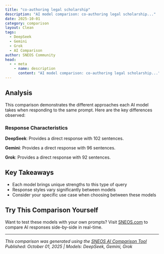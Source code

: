 ```yaml
---
title: "co-authoring legal scholarship"
description: "AI model comparison: co-authoring legal scholarship..."
date: 2025-10-01
category: comparison
layout: Clean
tags:
  - DeepSeek
  - Gemini
  - Grok
  - AI Comparison
author: SNEOS Community
head:
  - - meta
    - name: description
      content: "AI model comparison: co-authoring legal scholarship..."
---
```


<ChatComparison
  title="co-authoring legal scholarship"
  prompt="co-authoring legal scholarship"
  :responses='{
    "DeepSeek": "Of course. Co-authoring legal scholarship is a common and rewarding practice in academia, but it comes with its own set of challenges and best practices distinct from solo work. Here\u2019s a comprehensive guide to navigating the process successfully.\n\n### I. The \u0022Why\u0022: Benefits and Motivations for Co-Authoring\n\nBefore starting, it\u0027s crucial to align on the purpose.\n\n*   **Leverage Complementary Expertise:** A procedural expert teams up with a substantive law scholar. A theorist pairs with an empiricist. This creates a richer, more robust article.\n*   **Increase Productivity and Accountability:** Co-authors can motivate each other, set deadlines, and share the immense workload of research, writing, and editing.\n*   **Mentorship:** A senior scholar can guide a junior scholar (or an advanced student), helping them learn the craft and build their publication record.\n*   **Networking and Career Advancement:** Co-authoring builds strong professional relationships and can lead to future collaborations.\n*   **Improve the Final Product:** Two (or more) minds critiquing and refining arguments lead to a more polished, well-defended, and impactful piece.\n\n---\n\n### II. The Foundational Stage: Before You Write a Word\n\nThis is the most critical phase for preventing future conflict.\n\n#### 1. Choosing the Right Co-Author\n*   **Intellectual Chemistry:** Do you respect their ideas and enjoy discussing the topic with them?\n*   **Work Ethic and Reliability:** Are their work habits and commitment levels compatible with yours?\n*   **Complementary Skills:** Look for someone who strengthens the project in areas where you are weaker (e.g., doctrine, theory, economics, statistics).\n*   **Clear Communication:** You must be able to have honest, sometimes difficult, conversations.\n\n#### 2. The Co-Authoring Agreement (The \u0022Prenup\u0022)\nThis can be informal (an email summary) or formal (a written memo), but it **must** be explicit. It should cover:\n\n*   **Topic and Core Thesis:** Precisely what is the article about? What is the central claim?\n*   **Roles and Responsibilities:**\n    *   Who is the primary lead on research? Writing the first draft? Bluebooking and cite-checking? Handling submissions?\n    *   Divide tasks based on strengths and interests.\n*   **Authorship Order:**\n    *   This is a major potential source of conflict. Decide early.\n    *   **Common Conventions:** In legal academia, the default is often **alphabetical order**, especially when contribution is expected to be relatively equal.\n    *   **Substantial Disparity in Contribution:** If one author is clearly taking the lead (e.g., a junior scholar with a great idea being mentored by a senior scholar), the lead author is listed first.\n    *   **Discuss it openly:** \u0022How should we think about authorship order?\u0022 is a perfectly normal question to ask.\n*   **Timeline and Deadlines:** Set realistic milestones for outline, first draft, revisions, and submission.\n*   **Process for Disagreement:** How will you resolve intellectual disagreements? Does the person who wrote a section have final say? Does the lead author? Will you vote?\n*   **Withdrawal Clause:** What happens if one author needs to drop out? Who keeps the work? Can the remaining author continue?\n\n---\n\n### III. The Execution Stage: Managing the Writing Process\n\n#### 1. The Outline is Your Best Friend\nCreate a detailed, shared outline together. This ensures you are building the same article and prevents writing at cross-purposes. Agree on the structure, main arguments for each section, and the supporting evidence.\n\n#### 2. Choosing a Writing and Editing Method\nThere is no one right way, but you must choose one.\n\n*   **The \u0022Divide and Conquer\u0022 Method:** Each author drafts specific sections based on the outline.\n    *   **Pro:** Efficient.\n    *   **Con:** Can lead to stylistic and substantive disconnects. Requires a strong lead author to homogenize the voice or extensive post-draft collaboration.\n*   **The \u0022Single Voice\u0022 Method:** One author writes the entire first draft based on extensive joint planning. The other author(s) then edit, critique, and rewrite.\n    *   **Pro:** Creates a cohesive narrative and voice.\n    *   **Con:** Can feel imbalanced in the initial workload.\n*   **The \u0022Sequential Drafting\u0022 Method:** Author A writes a draft of a section, then Author B revises and expands it, then Author A revises that, and so on.\n    *   **Pro:** Highly collaborative and integrative.\n    *   **Con:** Can be time-consuming.\n\n#### 3. The Art of Critique and Revision\n*   **Separate the Person from the Prose:** Frame feedback around the text and the argument, not the author. \u0022This paragraph could be clearer\u0022 is better than \u0022You wrote this poorly.\u0022\n*   **Use \u0022I\u0022 Statements:** \u0022I\u0027m not following this logic\u0022 or \u0022I think this point could be stronger if...\u0022\n*   **Track Changes and Comments:** Use your word processor\u0027s features. They provide a clear, documented record of suggestions.\n*   **Schedule \u0022Revision Summits\u0022:** Have dedicated meetings or calls to walk through the draft and discuss major substantive changes.\n\n---\n\n### IV. The Final Stage: Wrapping Up and Submitting\n\n#### 1. The Nitty-Gritty: Bluebooking and Proofreading\n*   One author should take primary responsibility for the final, meticulous cite-check and proofread.\n*   The *other* author should then do a fresh read-through to catch any errors the first missed. A fresh set of eyes is invaluable.\n\n#### 2. The Submission Process\n*   Decide who will handle the logistics of submitting to law reviews (managing the Scholastica or ExpressO account, communicating with journals).\n*   The submitting author should always cc the co-author(s) on all correspondence with journals.\n\n#### 3. The Offer and Publication\n*   **Discuss your journal ranking strategy in advance.** What is your top choice? What is your \u0022accept and publish\u0022 school?\n*   When an offer comes in, **communicate immediately**. You must have a pre-established way to make a quick joint decision (e.g., a phone call).\n*   During the editing process with the journal, ensure all authors review and approve the galleys (final page proofs).\n\n---\n\n### V. Special Considerations\n\n*   **Junior \u0026 Senior Scholar Collaborations:**\n    *   **Junior Scholar:** Be proactive, meet deadlines, and don\u0027t be afraid to voice your ideas. This is your chance to learn.\n    *   **Senior Scholar:** Be a mentor. Provide clear feedback, create space for the junior scholar\u0027s voice, and be fair about credit and authorship order.\n*   **Working with Students (e.g., as Research Assistants):**\n    *   Be extremely clear about the line between research assistance and co-authorship.\n    *   Co-authorship is typically reserved for students who make a significant *intellectual contribution* to the framing, analysis, or writing of the piece, not just for performing assigned research tasks. If co-authorship is a possibility, state that upfront.\n\n### Key Takeaway\n\nSuccessful co-authoring is **90% about process and communication** and 10% about writing. The time invested in setting clear expectations, maintaining open and respectful dialogue, and adhering to a mutually agreed-upon process will pay enormous dividends in the quality of the final scholarship and the health of your professional relationships.",
    "Gemini": "Co-authoring legal scholarship can be a rewarding and productive experience, but it also requires careful planning and communication. Here\u0027s a breakdown of key considerations and steps involved:\n\n**I. Benefits of Co-Authoring:**\n\n*   **Expanded Expertise:** Combining different areas of expertise or perspectives leads to richer and more nuanced analysis.\n*   **Increased Productivity:** Sharing the workload allows for faster completion and more thorough research.\n*   **Enhanced Visibility:** Co-authored works often receive more attention due to the combined reputations of the authors.\n*   **Improved Quality:** Collaboration allows for more thorough peer review and identification of weaknesses.\n*   **Networking Opportunities:** Co-authoring builds connections and strengthens professional relationships.\n*   **Mentorship/Learning:** Junior scholars can learn from experienced scholars, and vice versa. Senior scholars can provide guidance and resources.\n*   **Support and Accountability:** Co-authors can provide encouragement and keep each other on track.\n*   **Diverse Perspectives:**  Co-authoring with someone from a different background, experience, or even ideological viewpoint can greatly enhance the arguments in the piece.\n\n**II. Challenges of Co-Authoring:**\n\n*   **Conflicting Schedules:** Balancing busy schedules and coordinating deadlines can be challenging.\n*   **Differing Writing Styles:** Merging different writing styles seamlessly requires effort and compromise.\n*   **Disagreements:** Disagreements on research direction, arguments, or wording can arise.\n*   **Unequal Contribution:** Ensuring fair distribution of work and credit is crucial.\n*   **Communication Issues:** Poor communication can lead to misunderstandings and delays.\n*   **Differing Expectations:** Differences in expectations regarding the scope, depth, or originality of the work can cause friction.\n*   **Conflicting Publication Goals:** Differences in target journals or audiences can complicate the publication process.\n\n**III. Key Steps in Co-Authoring:**\n\n1.  **Finding a Co-Author:**\n    *   **Identify Potential Collaborators:** Consider colleagues, professors, former students, or experts in your field who share your research interests.\n    *   **Assess Compatibility:** Evaluate potential co-authors\u0027 expertise, writing style, work ethic, and communication skills.\n    *   **Network:** Attend conferences, workshops, and seminars to meet potential collaborators.\n    *   **Reach Out:** Contact potential co-authors and propose a specific research project or idea.\n\n2.  **Defining the Project:**\n    *   **Establish Clear Goals:** Define the research question, scope, and intended audience for the project.\n    *   **Develop a Detailed Outline:** Create a comprehensive outline that covers all sections of the article or book chapter.\n    *   **Assign Responsibilities:** Clearly allocate specific tasks and responsibilities to each co-author, including research, writing, and editing.  Consider creating a task breakdown sheet.\n    *   **Set Realistic Deadlines:** Establish a timeline for each stage of the project, including research, drafting, revision, and submission.\n\n3.  **Establishing a Co-Authorship Agreement (Highly Recommended):**\n\n    *   This is a crucial step that many skip, to their later regret.  A written agreement clarifies expectations and minimizes potential conflicts.  It should cover:\n        *   **Order of Authorship:** How will authorship order be determined (e.g., alphabetical, based on contribution)? *This is often the biggest source of disagreement.*\n        *   **Division of Labor:**  Specific tasks and responsibilities assigned to each author.\n        *   **Decision-Making Process:** How will disagreements be resolved?  Who has the final say on contentious issues?\n        *   **Ownership of Intellectual Property:**  Clarify who owns the copyright to the work.\n        *   **Publication Rights:**  Outline the process for selecting and submitting the work to journals or publishers.\n        *   **Financial Considerations (if any):**  If there are any financial aspects to the project (e.g., research funding), clarify how they will be managed.\n        *   **Contingency Plans:**  What happens if one author is unable to continue the project?\n        *   **Dealing with External Feedback:** How will reviewer comments be addressed and incorporated into the final version?\n        *   **Publicity and Dissemination:** How will the published work be promoted?\n\n4.  **Research and Writing:**\n    *   **Conduct Thorough Research:**  Gather relevant sources and evidence to support your arguments.\n    *   **Share Resources:** Exchange research materials and findings with your co-author.\n    *   **Write Individual Sections:** Draft individual sections of the article based on the agreed-upon outline and assigned responsibilities.\n    *   **Use a Shared Document Platform:**  Use tools like Google Docs, Microsoft Word with track changes, or Overleaf to collaborate on the document in real-time.  Version control is essential.\n\n5.  **Revision and Editing:**\n    *   **Provide Constructive Feedback:**  Critique each other\u0027s work objectively and offer suggestions for improvement.\n    *   **Revise and Edit Carefully:**  Pay attention to clarity, accuracy, and consistency.\n    *   **Proofread Thoroughly:**  Check for errors in grammar, spelling, and punctuation.\n    *   **Ensure a Unified Voice:** Strive for a seamless writing style that reflects the contributions of both authors.\n\n6.  **Submission and Publication:**\n    *   **Choose a Target Journal or Publisher:**  Select a publication venue that aligns with the scope and audience of your work.\n    *   **Follow Submission Guidelines:**  Adhere to the journal\u0027s or publisher\u0027s specific formatting and submission requirements.\n    *   **Submit the Manuscript:**  Submit the manuscript electronically or by mail, as required.\n    *   **Respond to Reviewer Comments:**  Address reviewer comments thoughtfully and make necessary revisions.\n    *   **Proofread the Final Version:**  Review the final proof copy carefully before publication.\n\n**IV. Best Practices for Successful Co-Authoring:**\n\n*   **Communication is Key:**  Maintain open and frequent communication throughout the project.  Use email, phone calls, video conferencing, or in-person meetings to stay connected.\n*   **Be Respectful and Professional:**  Treat your co-author with respect and professionalism at all times.\n*   **Be Flexible and Adaptable:**  Be willing to compromise and adjust your plans as needed.\n*   **Be Organized and Efficient:**  Use project management tools to track progress and deadlines.\n*   **Give Credit Where Credit is Due:**  Acknowledge each other\u0027s contributions fairly and accurately.\n*   **Celebrate Successes:**  Recognize and celebrate milestones and achievements along the way.\n*   **Address Conflicts Promptly:**  Don\u0027t let disagreements fester.  Address them openly and constructively.\n*   **Document Everything:**  Keep a record of all decisions, communications, and revisions.\n*   **Consider Using Authorship Contribution Tools:** Some journals and online platforms offer tools for formally documenting the contributions of each author.\n\n**V.  Authorship Order Considerations:**\n\n*   This is a sensitive issue. The norm, while not universally followed, is that the first author has contributed the most to the work.\n*   Discuss authorship order *early* in the process.\n*   Consider the relative contributions of each author (research, writing, analysis, editing).\n*   Alphabetical order is sometimes used when contributions are relatively equal.\n*   Senior authors sometimes cede first authorship to junior authors to help them advance their careers.\n*   Be transparent about authorship order in your co-authorship agreement.\n\n**VI.  Legal and Ethical Considerations:**\n\n*   **Plagiarism:**  Ensure that all sources are properly cited and that the work is original.\n*   **Conflict of Interest:**  Disclose any potential conflicts of interest.\n*   **Data Integrity:**  Ensure that all data is accurate and reliable.\n*   **Authorship Disputes:**  Be prepared to address authorship disputes fairly and transparently. Follow institutional or journal policies.\n*   **Copyright:**  Understand and comply with copyright laws.\n\nBy following these steps and best practices, you can increase your chances of having a successful and rewarding co-authoring experience that contributes meaningfully to legal scholarship. Remember to prioritize communication, collaboration, and a commitment to producing high-quality work.  A well-structured co-authorship agreement is essential for setting clear expectations and preventing misunderstandings.\n",
    "Grok": "Co-authoring legal scholarship involves collaborating with one or more individuals to produce a piece of academic or professional writing in the field of law, such as law review articles, journal papers, books, or commentaries. This process requires careful coordination, clear communication, and a shared commitment to producing high-quality work. Below is a detailed guide to effectively co-author legal scholarship:\n\n---\n\n### 1. **Choosing Co-Authors**\n   - **Complementary Expertise**: Select co-authors whose expertise complements yours. For example, if you specialize in constitutional law, partnering with someone who focuses on international law or legal history can broaden the perspective of the work.\n   - **Shared Interests and Goals**: Ensure that your co-authors share similar research interests and goals for the project (e.g., publication in a specific journal or addressing a particular legal issue).\n   - **Work Style Compatibility**: Consider whether potential co-authors have compatible working styles, deadlines, and communication preferences.\n   - **Reputation and Reliability**: Collaborate with individuals who are reliable and have a good track record in terms of deadlines and contributions to scholarship.\n\n---\n\n### 2. **Defining Roles and Responsibilities**\n   - **Division of Labor**: Decide early on who will handle specific tasks, such as:\n     - Conducting primary research (case law, statutes, secondary sources).\n     - Drafting specific sections of the paper.\n     - Editing and revising.\n     - Managing citations and Bluebook formatting (common in U.S. legal scholarship).\n   - **Lead Author**: Determine if there will be a lead author who takes primary responsibility for coordinating the project and finalizing the manuscript, or if responsibilities will be shared equally.\n   - **Authorship Order**: Agree on the order of authorship (e.g., alphabetical, contribution-based, or seniority-based) and how it will be reflected in the final publication. This is particularly important in academia where authorship order can impact professional recognition.\n   - **Communication Plan**: Establish regular check-ins (via email, Zoom, or in-person meetings) to discuss progress and address challenges.\n\n---\n\n### 3. **Selecting a Research Topic**\n   - **Identify a Gap in Literature**: Collaboratively choose a topic that addresses an unresolved legal issue, critiques existing doctrine, or proposes reform. Legal scholarship often thrives on novelty, so ensure the topic is original.\n   - **Narrow the Focus**: Avoid overly broad topics (e.g., \u201Ccriminal law\u201D) and aim for specificity (e.g., \u201Cthe impact of recent Supreme Court decisions on Fourth Amendment protections in digital searches\u201D).\n   - **Consider Audience and Venue**: Decide on the target publication (e.g., a law review, peer-reviewed journal, or book) and tailor the topic and style to fit its requirements and audience.\n\n---\n\n### 4. **Research and Writing Process**\n   - **Joint Outline**: Develop a detailed outline together to ensure a cohesive structure for the paper. Assign sections to each co-author based on expertise or interest.\n   - **Shared Research Tools**: Use collaborative platforms like Google Docs, Microsoft OneDrive, or Zotero to share research materials, drafts, and citations. This helps maintain consistency and accessibility.\n   - **Regular Feedback**: Provide constructive feedback on each other\u2019s drafts to maintain quality and coherence. Address disagreements on legal arguments or interpretations early to avoid conflict later.\n   - **Unified Voice and Style**: Strive for a consistent tone and writing style, even if different sections are written by different authors. One co-author can take on the role of final editor to harmonize the text.\n   - **Legal Citation Standards**: Adhere to citation standards like The Bluebook (common in the U.S.), OSCOLA (common in the UK), or other relevant guides. Assign someone to oversee citation accuracy if necessary.\n\n---\n\n### 5. **Navigating Challenges in Co-Authorship**\n   - **Disagreements**: Differences in interpretation or argument may arise, especially in a field as nuanced as law. Approach disagreements with open dialogue, focusing on the strength of legal reasoning and evidence.\n   - **Uneven Contributions**: If one co-author contributes less than agreed, address the issue diplomatically early on. Renegotiate roles if needed, and document contributions to ensure fairness in authorship credit.\n   - **Deadlines**: Set internal deadlines for drafts and revisions to avoid missing submission windows for law reviews or journals, which often follow strict schedules.\n   - **Ethical Considerations**: Ensure that all co-authors adhere to academic integrity standards, such as avoiding plagiarism and properly attributing ideas or text to sources or other works.\n\n---\n\n### 6. **Submitting for Publication**\n   - **Journal Selection**: Research potential publications (e.g., general law reviews, specialty journals, or interdisciplinary journals) and agree on submission priorities. Use platforms like Scholastica or ExpressO (in the U.S.) for law review submissions.\n   - **Cover Letter and Anonymity**: Many law reviews require anonymized submissions. Work together to draft a compelling cover letter (if permitted) and ensure the manuscript complies with submission guidelines.\n   - **Responding to Feedback**: If the piece is accepted with revisions or receives a \u201Crevise and resubmit\u201D request, divide responsibility for addressing reviewer comments and making necessary changes.\n   - **Handling Rejections**: Rejections are common in legal scholarship, especially for top-tier law reviews. Discuss as a team whether to revise and resubmit to another journal or make substantial changes before trying again.\n\n---\n\n### 7. **Post-Publication Collaboration**\n   - **Promotion**: Work together to promote the published work through academic networks, social media (e.g., LinkedIn, Twitter/X), and conferences to maximize impact.\n   - **Future Projects**: Reflect on the co-authoring experience and consider whether to collaborate on additional scholarship. Building a successful partnership can lead to long-term research synergies.\n\n---\n\n### 8. **Additional Tips for Legal Scholarship**\n   - **Engage with Current Issues**: Legal scholarship often gains traction by addressing timely issues (e.g., recent court decisions, legislative changes, or emerging technologies like AI and law).\n   - **Leverage Institutional Resources**: Use law school libraries, research assistants (if available), and databases like Westlaw, LexisNexis, or HeinOnline to access primary and secondary legal sources.\n   - **Seek Peer Review Early**: Share early drafts with trusted colleagues or mentors outside the co-author group for feedback on legal arguments and clarity.\n   - **Understand Journal Policies**: Some law reviews or journals have specific rules about co-authored submissions, exclusivity periods, or word limits. Review these policies before submitting.\n\n---\n\n### 9. **Benefits and Challenges of Co-Authoring**\n   **Benefits**:\n   - Diverse perspectives and expertise lead to stronger arguments and analysis.\n   - Shared workload can make the research and writing process more efficient.\n   - Collaboration can build professional relationships and enhance your academic network.\n\n   **Challenges**:\n   - Coordinating schedules and managing differing opinions can be time-consuming.\n   - Potential for unequal contributions or disputes over authorship credit.\n   - Risk of delays if one co-author fails to meet deadlines.\n\n---\n\nCo-authoring legal scholarship can be a highly rewarding endeavor if approached with clear communication, mutual respect, and a shared vision. By carefully planning the collaboration and maintaining professionalism throughout the process, you can produce impactful work that contributes meaningfully to legal discourse. If you have a specific aspect of co-authoring (e.g., drafting agreements, finding co-authors, or targeting specific journals) you\u0027d like to explore further, let me know!"
  }'
  published-date="22:46"
/>

## Analysis

This comparison demonstrates the different approaches each AI model takes when responding to the same prompt. Here are the key differences observed:

### Response Characteristics

**DeepSeek**: Provides a direct response with 102 sentences. 

**Gemini**: Provides a direct response with 96 sentences. 

**Grok**: Provides a direct response with 92 sentences. 

## Key Takeaways

- Each model brings unique strengths to this type of query
- Response styles vary significantly between models
- Consider your specific use case when choosing between these models

## Try This Comparison Yourself

Want to test these models with your own prompts? Visit [SNEOS.com](https://sneos.com) to compare AI responses side-by-side in real-time.

---

*This comparison was generated using the [SNEOS AI Comparison Tool](https://sneos.com)*
*Published: October 01, 2025 | Models: DeepSeek, Gemini, Grok*
